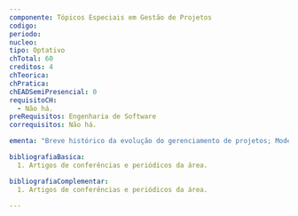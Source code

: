 ```yaml
---
componente: Tópicos Especiais em Gestão de Projetos
codigo:  
periodo: 
nucleo: 
tipo: Optativo
chTotal: 60 
creditos: 4
chTeorica: 
chPratica: 
chEADSemiPresencial: 0
requisitoCH:
  - Não há.
preRequisitos: Engenharia de Software
correquisitos: Não há.

ementa: "Breve histórico da evolução do gerenciamento de projetos; Modelos de gerenciamento de projetos: Revisão PMBoK e dos conceitos de metodologias ágeis; Categorização de projetos.Modelos de Maturidade. Inovação, complexidade e incerteza em projetos. Sustentabilidade em projetos. Projetos globais. Ferramentas de gerenciamento de projetos. Apresentação das áreas de pesquisa em projetos."

bibliografiaBasica:
  1. Artigos de conferências e periódicos da área.

bibliografiaComplementar:
  1. Artigos de conferências e periódicos da área.

---
```

